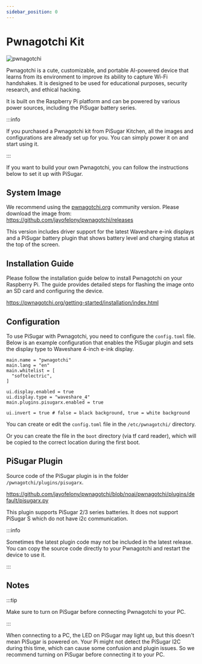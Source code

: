 ```yaml
---
sidebar_position: 0
---
```


# Pwnagotchi Kit

![pwnagotchi](https://www.pisugar.com/cdn/shop/files/Pwnagotchi-Complete-Pack-Pi02w-PiSugar3-eink-case-191792012.jpg?v=1742613716&width=600)

Pwnagotchi is a cute, customizable, and portable AI-powered device that learns from its environment to improve its ability to capture Wi-Fi handshakes. It is designed to be used for educational purposes, security research, and ethical hacking.

It is built on the Raspberry Pi platform and can be powered by various power sources, including the PiSugar battery series.

:::info

If you purchased a Pwnagotchi kit from PiSugar Kitchen, all the images and configurations are already set up for you. You can simply power it on and start using it.

:::

If you want to build your own Pwnagotchi, you can follow the instructions below to set it up with PiSugar.

## System Image

We recommend using the [pwnagotchi.org](https://pwnagotchi.org) community version. Please download the image from: https://github.com/jayofelony/pwnagotchi/releases

This version includes driver support for the latest Waveshare e-ink displays and a PiSugar battery plugin that shows battery level and charging status at the top of the screen.

## Installation Guide

Please follow the installation guide below to install Pwnagotchi on your Raspberry Pi. The guide provides detailed steps for flashing the image onto an SD card and configuring the device.

https://pwnagotchi.org/getting-started/installation/index.html

## Configuration

To use PiSugar with Pwnagotchi, you need to configure the `config.toml` file. Below is an example configuration that enables the PiSugar plugin and sets the display type to Waveshare 4-inch e-ink display.

```toml{fileName=config.toml}
main.name = "pwnagotchi"
main.lang = "en"
main.whitelist = [
  "softelectric",
]

ui.display.enabled = true
ui.display.type = "waveshare_4"
main.plugins.pisugarx.enabled = true

ui.invert = true # false = black background, true = white background
```

You can create or edit the `config.toml` file in the `/etc/pwnagotchi/` directory.

Or you can create the file in the `boot` directory (via tf card reader), which will be copied to the correct location during the first boot.

## PiSugar Plugin

Source code of the PiSugar plugin is in the folder `/pwnagotchi/plugins/pisugarx`.

https://github.com/jayofelony/pwnagotchi/blob/noai/pwnagotchi/plugins/default/pisugarx.py

This plugin supports PiSugar 2/3 series batteries. It does not support PiSugar S which do not have i2c communication.

:::info

Sometimes the latest plugin code may not be included in the latest release. You can copy the source code directly to your Pwnagotchi and restart the device to use it.

:::

## Notes

:::tip

Make sure to turn on PiSugar before connecting Pwnagotchi to your PC.

:::

When connecting to a PC, the LED on PiSugar may light up, but this doesn't mean PiSugar is powered on. Your Pi might not detect the PiSugar I2C during this time, which can cause some confusion and plugin issues. So we recommend turning on PiSugar before connecting it to your PC.


